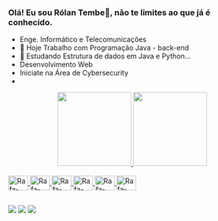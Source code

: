 ### Olá! Eu sou Rólan Tembe👋, não te limites ao que já é conhecido.

- Enge. Informático e Telecomunicações
- 🔭 Hoje Trabalho com Programação Java - back-end
- 🌱 Estudando Estrutura de dados em Java e Python...
-   Desenvolvimento Web
-   Iniciate na Área de Cybersecurity
-


<div align="center">
  <a href="https://github.com/RolanCT">
  <img height="150em" src="https://github-readme-stats.vercel.app/api?username=RolanCT&show_icons=true&theme=dracula&include_all_commits=true&count_private=true"/>
  <img height="150em" src="https://github-readme-stats.vercel.app/api/top-langs/?username=RolanCT&layout=compact&langs_count=7&theme=dracula"/>
    
</div>
  
<div style="display: inline_block"><br>
<img align="center" alt="Rafa-Paython" height="30" width="40" src="https://cdn.jsdelivr.net/gh/devicons/devicon/icons/java/java-original-wordmark.svg" />
<img align="center" alt="Rafa-Java" height="30" width="40" src="https://cdn.jsdelivr.net/gh/devicons/devicon/icons/python/python-original.svg" />
<img align="center" alt="Rafa-Android" height="30" width="40" src="https://cdn.jsdelivr.net/gh/devicons/devicon/icons/linux/linux-original.svg" />
<img align="center" alt="Rafa-Linux" height="30" width="40" src="https://cdn.jsdelivr.net/gh/devicons/devicon/icons/androidstudio/androidstudio-original.svg" />
<img align="center" alt="Rafa-Linux" height="30" width="40" src="https://cdn.jsdelivr.net/gh/devicons/devicon/icons/html5/html5-original-wordmark.svg" />
<img align="center" alt="Rafa-WordPress" height="30" width="40" src="https://cdn.jsdelivr.net/gh/devicons/devicon/icons/wordpress/wordpress-plain.svg" />
</div>      
 		
  ##
<div>
    <a href="https://instagram.com/rolan_tembe" target="_blank"><img src="https://img.shields.io/badge/-Instagram-%23E4405F?style=for-the-badge&logo=instagram&logoColor=blue" target="_blank"></a>
   <a href = "mailto:rolantembe37@gmail.com"><img src="https://img.shields.io/badge/-Gmail-%23333?style=for-the-badge&logo=gmail&logoColor=red" target="_blank"></a>
  <a href="www.linkedin.com/in/rólan-tembe-330011199" target="_blank"><img src="https://img.shields.io/badge/-LinkedIn-%230077B5?style=for-the-badge&logo=linkedin&logoColor=white" target="_blank"></a> 
 
</div>



